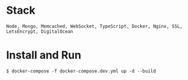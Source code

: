 # Stack
```
Node, Mongo, Memcached, WebSocket, TypeScript, Docker, Nginx, SSL, LetsEncrypt, DigitalOcean
```

# Install and Run
```
$ docker-compose -f docker-compose.dev.yml up -d --build
```